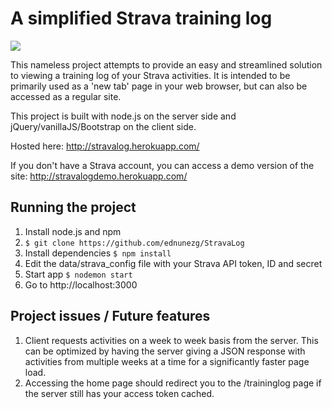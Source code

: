 A simplified Strava training log
==============================================

![](http://i66.tinypic.com/mohn5.png)

This nameless project attempts to provide an easy and streamlined solution to viewing a training log of your Strava activities. It is intended to be primarily used as a 'new tab' page in your web browser, but can also be accessed as a regular site.

This project is built with node.js on the server side and jQuery/vanillaJS/Bootstrap on the client side.

Hosted here: http://stravalog.herokuapp.com/

If you don't have a Strava account, you can access a demo version of the site: http://stravalogdemo.herokuapp.com/

Running the project
--------------------

1. Install node.js and npm
2. ```$ git clone https://github.com/ednunezg/StravaLog```
3. Install dependencies ```$ npm install```
4. Edit the data/strava_config file with your Strava API token, ID and secret
5. Start app ```$ nodemon start```
6. Go to http://localhost:3000

Project issues / Future features
--------------------------------

1. Client requests activities on a week to week basis from the server. This can be optimized by having the server giving a JSON response with activities from multiple weeks at a time for a significantly faster page load.
2. Accessing the home page should redirect you to the /traininglog page if the server still has your access token cached.